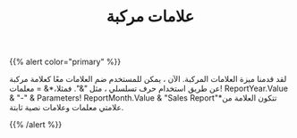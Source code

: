 ﻿---
title: علامات مركبة
type: docs
weight: 10
url: /ar/reportingservices/composite-markers/
---
{{% alert color="primary" %}} 

 لقد قدمنا ميزة العلامات المركبة. الآن ، يمكن للمستخدم ضم العلامات معًا كعلامة مركبة عن طريق استخدام حرف تسلسلي ، مثل "&". فمثلا،*& = معلمات! ReportYear.Value & "-" & Parameters! ReportMonth.Value & "Sales Report"*تتكون العلامة من علامتي معلمات وعلامات نصية ثابتة.

{{% /alert %}}
